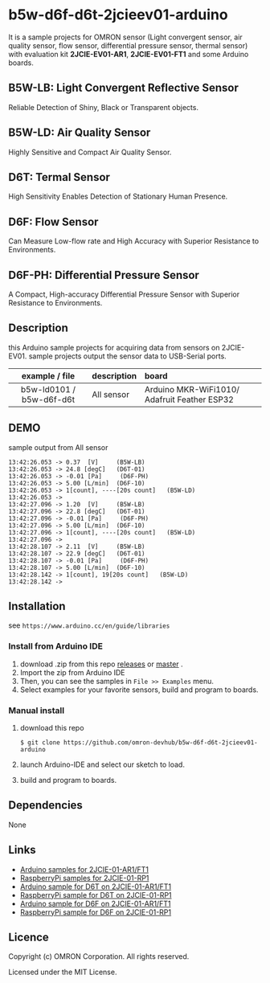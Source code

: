 # b5w-d6f-d6t-2jcieev01-arduino
It is a sample projects for OMRON sensor (Light convergent sensor, air quality sensor, flow sensor, differential pressure sensor, thermal sensor) with evaluation kit **2JCIE-EV01-AR1**, **2JCIE-EV01-FT1**
and some Arduino boards.


## B5W-LB: Light Convergent Reflective Sensor
Reliable Detection of Shiny, Black or Transparent objects.


## B5W-LD: Air Quality Sensor
Highly Sensitive and Compact Air Quality Sensor.

## D6T: Termal Sensor
High Sensitivity Enables Detection of Stationary Human Presence.

## D6F: Flow Sensor
Can Measure Low-flow rate and High Accuracy with Superior Resistance to Environments.

## D6F-PH: Differential Pressure Sensor
A Compact, High-accuracy Differential Pressure Sensor with Superior Resistance to Environments.

## Description
this Arduino sample projects for acquiring data from sensors on 2JCIE-EV01.
sample projects output the sensor data to USB-Serial ports.

| example / file    | description                     | board |
|:----------:|:--------------------------------|:-----------------------|
| b5w-ld0101 / b5w-d6f-d6t | All sensor              | Arduino MKR-WiFi1010/ Adafruit Feather ESP32 |


## DEMO
sample output from All sensor

```
13:42:26.053 -> 0.37  [V]     (B5W-LB)
13:42:26.053 -> 24.8 [degC]   (D6T-01)
13:42:26.053 -> -0.01 [Pa]     (D6F-PH)
13:42:26.053 -> 5.00 [L/min]  (D6F-10)
13:42:26.053 -> 1[count], ----[20s count]   (B5W-LD)
13:42:26.053 ->  
13:42:27.096 -> 1.20  [V]     (B5W-LB)
13:42:27.096 -> 22.8 [degC]   (D6T-01)
13:42:27.096 -> -0.01 [Pa]     (D6F-PH)
13:42:27.096 -> 5.00 [L/min]  (D6F-10)
13:42:27.096 -> 1[count], ----[20s count]   (B5W-LD)
13:42:27.096 ->  
13:42:28.107 -> 2.11  [V]     (B5W-LB)
13:42:28.107 -> 22.9 [degC]   (D6T-01)
13:42:28.107 -> -0.01 [Pa]     (D6F-PH)
13:42:28.107 -> 5.00 [L/min]  (D6F-10)
13:42:28.142 -> 1[count], 19[20s count]   (B5W-LD)
13:42:28.142 -> 

```


## Installation
see `https://www.arduino.cc/en/guide/libraries`

### Install from Arduino IDE
1. download .zip from this repo [releases](releases)
    or [master](archive/master.zip) .
2. Import the zip from Arduino IDE
3. Then, you can see the samples in `File >> Examples` menu.
4. Select examples for your favorite sensors, build and program to boards.

### Manual install
1. download this repo

    ```shell
    $ git clone https://github.com/omron-devhub/b5w-d6f-d6t-2jcieev01-arduino
    ```

2. launch Arduino-IDE and select our sketch to load.
3. build and program to boards.


## Dependencies
None


## Links
- [Arduino samples for 2JCIE-01-AR1/FT1](https://github.com/omron-devhub/2jcieev01-arduino)
- [RaspberryPi samples for 2JCIE-01-RP1](https://github.com/omron-devhub/2jcieev01-raspberrypi)
- [Arduino sample for D6T on 2JCIE-01-AR1/FT1](https://github.com/omron-devhub/d6t-2jcieev01-arduino)
- [RaspberryPi sample for D6T on 2JCIE-01-RP1](https://github.com/omron-devhub/d6t-2jcieev01-raspberrypi)
- [Arduino sample for D6F on 2JCIE-01-AR1/FT1](https://github.com/omron-devhub/d6f-2jcieev01-arduino)
- [RaspberryPi sample for D6F on 2JCIE-01-RP1](https://github.com/omron-devhub/d6f-2jcieev01-raspberrypi)


## Licence
Copyright (c) OMRON Corporation. All rights reserved.

Licensed under the MIT License.
